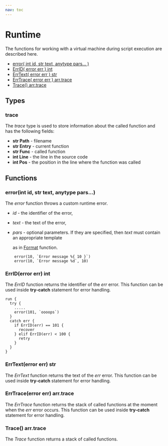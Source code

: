 ```yaml
---
nav: toc
---
```


# Runtime

The functions for working with a virtual machine during script execution are described here.

* [error\( int id, str text, anytype pars... \)](runtime.md#error-int-id-str-text-anytype-pars)
* [ErrID\( error err \) int](runtime.md#errid-error-err-int)
* [ErrText\( error err \) str](runtime.md#errtext-error-err-str)
* [ErrTrace\( error err \) arr.trace](runtime.md#errtrace-error-err-arr-trace)
* [Trace\(\) arr.trace](runtime.md#trace-arr-trace)

## Types

### trace

The _trace_ type is used to store information about the called function and has the following fields:

* **str Path** - filename
* **str Entry** - current function
* **str Func** - called function
* **int Line** - the line in the source code
* **int Pos** - the position in the line where the function was called

## Functions

### error\(int id, str text, anytype pars...\)

The _error_ function throws a custom runtime error.

* _id_ - the identifier of the error,
* _text_ - the text of the error,
* _pars_ - optional parameters. If they are specified, then _text_ must contain an appropriate template

  as in [Format](https://gentee.github.io/stdlib/string#formatstr-s-anytype-args-str) function.

```text
    error(10, `Error message %{ 10 }`)
    error(10, `Error message %d`, 10)
```

### ErrID\(error err\) int

The _ErrID_ function returns the identifier of the _err_ error. This function can be used inside **try-catch** statement for error handling.

```text
run {
  try {
    .....
    error(101, `oooops`)
  }
  catch err {
    if ErrID(err) == 101 {
      recover
    } elif ErrID(err) < 100 {
      retry
    }
  }
}
```

### ErrText\(error err\) str

The _ErrText_ function returns the text of the _err_ error. This function can be used inside **try-catch** statement for error handling.

### ErrTrace\(error err\) arr.trace

The _ErrTrace_ function returns the stack of called functions at the moment when the _err_ error occurs. This function can be used inside **try-catch** statement for error handling.

### Trace\(\) arr.trace

The _Trace_ function returns a stack of called functions.

